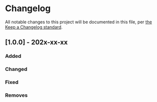 # Changelog

All notable changes to this project will be documented in this file, per [the Keep a Changelog standard](http://keepachangelog.com/).

## [1.0.0] - 202x-xx-xx
### Added

### Changed

### Fixed

### Removes

[Unreleased]: https://github.com/Rahmon/wp-docker/compare/master...develop
